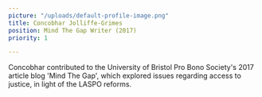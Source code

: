 ```yaml
---
picture: "/uploads/default-profile-image.png"
title: Concobhar Jolliffe-Grimes
position: Mind The Gap Writer (2017)
priority: 1

---
```

Concobhar contributed to the University of Bristol Pro Bono Society's 2017 article blog 'Mind The Gap', which explored issues regarding access to justice,  in light of the LASPO reforms. 